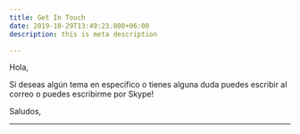 ```yaml
---
title: Get In Touch
date: 2019-10-29T13:49:23.000+06:00
description: this is meta description

---
```

Hola,

Si deseas algún tema en especifico o tienes alguna duda puedes escribir al correo o puedes escribirme por Skype!

Saludos,

***